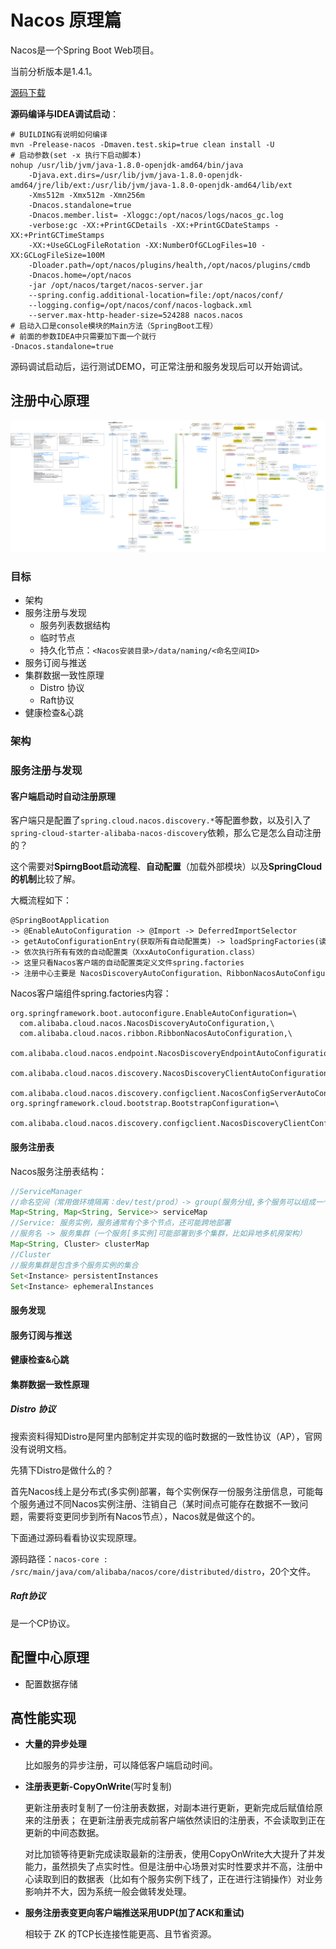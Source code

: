# Nacos 原理篇

Nacos是一个Spring Boot Web项目。

当前分析版本是1.4.1。

[源码下载](https://github.com/alibaba/nacos/releases)

**源码编译与IDEA调试启动**：

```shell
# BUILDING有说明如何编译
mvn -Prelease-nacos -Dmaven.test.skip=true clean install -U
# 启动参数(set -x 执行下启动脚本)
nohup /usr/lib/jvm/java-1.8.0-openjdk-amd64/bin/java 
    -Djava.ext.dirs=/usr/lib/jvm/java-1.8.0-openjdk-amd64/jre/lib/ext:/usr/lib/jvm/java-1.8.0-openjdk-amd64/lib/ext 
    -Xms512m -Xmx512m -Xmn256m 
    -Dnacos.standalone=true 
    -Dnacos.member.list= -Xloggc:/opt/nacos/logs/nacos_gc.log 
    -verbose:gc -XX:+PrintGCDetails -XX:+PrintGCDateStamps -XX:+PrintGCTimeStamps 
    -XX:+UseGCLogFileRotation -XX:NumberOfGCLogFiles=10 -XX:GCLogFileSize=100M 
    -Dloader.path=/opt/nacos/plugins/health,/opt/nacos/plugins/cmdb 
    -Dnacos.home=/opt/nacos 
    -jar /opt/nacos/target/nacos-server.jar 
    --spring.config.additional-location=file:/opt/nacos/conf/ 
    --logging.config=/opt/nacos/conf/nacos-logback.xml 
    --server.max-http-header-size=524288 nacos.nacos
# 启动入口是console模块的Main方法（SpringBoot工程）
# 前面的参数IDEA中只需要加下面一个就行
-Dnacos.standalone=true
```

源码调试启动后，运行测试DEMO，可正常注册和服务发现后可以开始调试。



## 注册中心原理

![Nacos注册中心原理](imgs/nacos-workflow-naming.png)

### 目标

+ 架构
+ 服务注册与发现
  + 服务列表数据结构
  + 临时节点
  + 持久化节点：`<Nacos安装目录>/data/naming/<命名空间ID>`
+ 服务订阅与推送
+ 集群数据一致性原理
  + Distro 协议
  + Raft协议
+ 健康检查&心跳

### 架构



### 服务注册与发现

#### 客户端启动时自动注册原理

客户端只是配置了`spring.cloud.nacos.discovery.*`等配置参数，以及引入了`spring-cloud-starter-alibaba-nacos-discovery`依赖，那么它是怎么自动注册的？

这个需要对**SpirngBoot启动流程**、**自动配置**（加载外部模块）以及**SpringCloud的机制**比较了解。

大概流程如下：

```txt
@SpringBootApplication 
-> @EnableAutoConfiguration -> @Import -> DeferredImportSelector
-> getAutoConfigurationEntry(获取所有自动配置类) -> loadSpringFactories(读取配置列文件) -> 过滤有效配置类
-> 依次执行所有有效的自动配置类（XxxAutoConfiguration.class）
-> 这里只看Nacos客户端的自动配置类定义文件spring.factories
-> 注册中心主要是 NacosDiscoveryAutoConfiguration、RibbonNacosAutoConfiguration、NacosDiscoveryClientAutoConfiguration

```

Nacos客户端组件spring.factories内容：

```properties
org.springframework.boot.autoconfigure.EnableAutoConfiguration=\
  com.alibaba.cloud.nacos.NacosDiscoveryAutoConfiguration,\
  com.alibaba.cloud.nacos.ribbon.RibbonNacosAutoConfiguration,\
  com.alibaba.cloud.nacos.endpoint.NacosDiscoveryEndpointAutoConfiguration,\
  com.alibaba.cloud.nacos.discovery.NacosDiscoveryClientAutoConfiguration,\
  com.alibaba.cloud.nacos.discovery.configclient.NacosConfigServerAutoConfiguration
org.springframework.cloud.bootstrap.BootstrapConfiguration=\
  com.alibaba.cloud.nacos.discovery.configclient.NacosDiscoveryClientConfigServiceBootstrapConfiguration
```

#### 服务注册表

Nacos服务注册表结构：

```java
//ServiceManager
//命名空间（常用做环境隔离：dev/test/prod）-> group(服务分组,多个服务可以组成一个分组，<GroupName>@@<ServiceName>) -> 服务实例
Map<String, Map<String, Service>> serviceMap
//Service: 服务实例，服务通常有个多个节点，还可能跨地部署
//服务名 -> 服务集群（一个服务[多实例]可能部署到多个集群，比如异地多机房架构）
Map<String, Cluster> clusterMap
//Cluster
//服务集群是包含多个服务实例的集合
Set<Instance> persistentInstances
Set<Instance> ephemeralInstances
```

#### 服务发现



#### 服务订阅与推送

#### 健康检查&心跳

#### 集群数据一致性原理

##### Distro 协议

搜索资料得知Distro是阿里内部制定并实现的临时数据的一致性协议（AP），官网没有说明文档。

先猜下Distro是做什么的？

首先Nacos线上是分布式(多实例)部署，每个实例保存一份服务注册信息，可能每个服务通过不同Nacos实例注册、注销自己（某时间点可能存在数据不一致问题，需要将变更同步到所有Nacos节点），Nacos就是做这个的。

下面通过源码看看协议实现原理。

源码路径：`nacos-core : /src/main/java/com/alibaba/nacos/core/distributed/distro`，20个文件。

##### Raft协议

是一个CP协议。



## 配置中心原理

+ 配置数据存储




## 高性能实现

+ **大量的异步处理**

  比如服务的异步注册，可以降低客户端启动时间。

+ **注册表更新-CopyOnWrite**(写时复制)

  更新注册表时复制了一份注册表数据，对副本进行更新，更新完成后赋值给原来的注册表；
  在更新注册表完成前客户端依然读旧的注册表，不会读取到正在更新的中间态数据。

  对比加锁等待更新完成读取最新的注册表，使用CopyOnWrite大大提升了并发能力，虽然损失了点实时性。但是注册中心场景对实时性要求并不高，注册中心读取到旧的数据表（比如有个服务实例下线了，正在进行注销操作）对业务影响并不大，因为系统一般会做转发处理。

+ **服务注册表变更向客户端推送采用UDP(加了ACK和重试)**

  相较于 ZK 的TCP长连接性能更高、且节省资源。